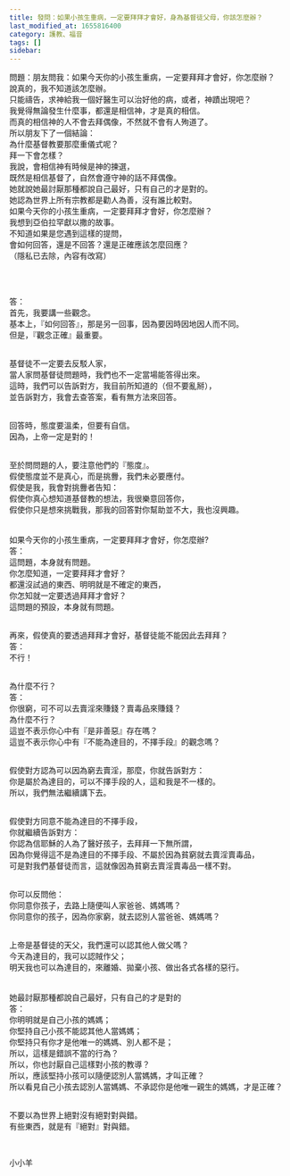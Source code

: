 ```yaml
---
title: 發問：如果小孩生重病，一定要拜拜才會好，身為基督徒父母，你該怎麼辦？
last_modified_at: 1655816400
category: 護教、福音
tags: []
sidebar: 
---
```


<p>問題：朋友問我：如果今天你的小孩生重病，一定要拜拜才會好，你怎麼辦？<br/>
說真的，我不知道該怎麼辦。<br/>
只能禱告，求神給我一個好醫生可以治好他的病，或者，神蹟出現吧？<br/>
我覺得無論發生什麼事，都還是相信神，才是真的相信。<br/>
而真的相信神的人不會去拜偶像，不然就不會有人殉道了。<br/>
所以朋友下了一個結論：<br/>
為什麼基督教要那麼重儀式呢？<br/>
拜一下會怎樣？<br/>
我說，會相信神有時候是神的揀選，<br/>
既然是相信基督了，自然會遵守神的話不拜偶像。<br/>
她就說她最討厭那種都說自己最好，只有自己的才是對的。<br/>
她認為世界上所有宗教都是勸人為善，沒有誰比較對。<br/>
如果今天你的小孩生重病，一定要拜拜才會好，你怎麼辦？<br/>
我想到亞伯拉罕獻以撒的故事。<br/>
不知道如果是您遇到這樣的提問，<br/>
會如何回答，還是不回答？還是正確應該怎麼回應？<br/>
（隱私已去除，內容有改寫）</p>
<p> </p>
<p><br/>
答：<br/>
首先，我要講一些觀念。<br/>
基本上，『如何回答』，那是另一回事，因為要因時因地因人而不同。<br/>
但是，『觀念正確』最重要。</p>
<p><br/>
基督徒不一定要去反駁人家，<br/>
當人家問基督徒問題時，我們也不一定當場能答得出來。<br/>
這時，我們可以告訴對方，我目前所知道的（但不要亂掰），<br/>
並告訴對方，我會去查答案，看有無方法來回答。</p>
<p><br/>
回答時，態度要溫柔，但要有自信。<br/>
因為，上帝一定是對的！</p>
<p><br/>
至於問問題的人，要注意他們的『態度』。<br/>
假使態度並不是真心，而是挑釁，我們未必要應付。<br/>
假使是我，我會對挑釁者告知：<br/>
假使你真心想知道基督教的想法，我很樂意回答你，<br/>
假使你只是想來挑戰我，那我的回答對你幫助並不大，我也沒興趣。<br/>
 <br/>
 <br/>
如果今天你的小孩生重病，一定要拜拜才會好，你怎麼辦?<br/>
答：<br/>
這問題，本身就有問題。<br/>
你怎麼知道，一定要拜拜才會好？<br/>
都還沒試過的東西、明明就是不確定的東西，<br/>
你怎知就一定要透過拜拜才會好？<br/>
這問題的預設，本身就有問題。</p>
<p><br/>
再來，假使真的要透過拜拜才會好，基督徒能不能因此去拜拜？<br/>
答：<br/>
不行！</p>
<p><br/>
為什麼不行？<br/>
答：<br/>
你很窮，可不可以去賣淫來賺錢？賣毒品來賺錢？<br/>
為什麼不行？<br/>
這豈不表示你心中有『是非善惡』存在嗎？<br/>
這豈不表示你心中有『不能為達目的，不擇手段』的觀念嗎？</p>
<p><br/>
假使對方認為可以因為窮去賣淫，那麼，你就告訴對方：<br/>
你是屬於為達目的，可以不擇手段的人，這和我是不一樣的。<br/>
所以，我們無法繼續講下去。</p>
<p><br/>
假使對方同意不能為達目的不擇手段，<br/>
你就繼續告訴對方：<br/>
你認為信耶穌的人為了醫好孩子，去拜拜一下無所謂，<br/>
因為你覺得這不是為達目的不擇手段、不屬於因為貧窮就去賣淫賣毒品，<br/>
可是對我們基督徒而言，這就像因為貧窮去賣淫賣毒品一樣不對。</p>
<p><br/>
你可以反問他：<br/>
你同意你孩子，去路上隨便叫人家爸爸、媽媽嗎？<br/>
你同意你的孩子，因為你家窮，就去認別人當爸爸、媽媽嗎？</p>
<p><br/>
上帝是基督徒的天父，我們還可以認其他人做父嗎？<br/>
今天為達目的，我可以認賊作父；<br/>
明天我也可以為達目的，來離婚、拋棄小孩、做出各式各樣的惡行。<br/>
 <br/>
 <br/>
她最討厭那種都說自己最好，只有自己的才是對的<br/>
答：<br/>
你明明就是自己小孩的媽媽；<br/>
你堅持自己小孩不能認其他人當媽媽；<br/>
你堅持只有你才是他唯一的媽媽、別人都不是；<br/>
所以，這樣是錯誤不當的行為？<br/>
所以，你也討厭自己這樣對小孩的教導？<br/>
所以，應該堅持小孩可以隨便認別人當媽媽，才叫正確？<br/>
所以看見自己小孩去認別人當媽媽、不承認你是他唯一親生的媽媽，才是正確？</p>
<p><br/>
不要以為世界上絕對沒有絕對對與錯。<br/>
有些東西，就是有『絕對』對與錯。</p>
<p> </p>
<p>小小羊</p>
